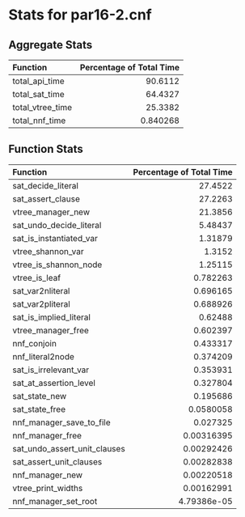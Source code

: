 # Stats for par16-2.cnf

## Aggregate Stats
| Function         |   Percentage of Total Time |
|:-----------------|---------------------------:|
| total_api_time   |                  90.6112   |
| total_sat_time   |                  64.4327   |
| total_vtree_time |                  25.3382   |
| total_nnf_time   |                   0.840268 |

## Function Stats
| Function                     |   Percentage of Total Time |
|:-----------------------------|---------------------------:|
| sat_decide_literal           |               27.4522      |
| sat_assert_clause            |               27.2263      |
| vtree_manager_new            |               21.3856      |
| sat_undo_decide_literal      |                5.48437     |
| sat_is_instantiated_var      |                1.31879     |
| vtree_shannon_var            |                1.3152      |
| vtree_is_shannon_node        |                1.25115     |
| vtree_is_leaf                |                0.782263    |
| sat_var2nliteral             |                0.696165    |
| sat_var2pliteral             |                0.688926    |
| sat_is_implied_literal       |                0.62488     |
| vtree_manager_free           |                0.602397    |
| nnf_conjoin                  |                0.433317    |
| nnf_literal2node             |                0.374209    |
| sat_is_irrelevant_var        |                0.353931    |
| sat_at_assertion_level       |                0.327804    |
| sat_state_new                |                0.195686    |
| sat_state_free               |                0.0580058   |
| nnf_manager_save_to_file     |                0.027325    |
| nnf_manager_free             |                0.00316395  |
| sat_undo_assert_unit_clauses |                0.00292426  |
| sat_assert_unit_clauses      |                0.00282838  |
| nnf_manager_new              |                0.00220518  |
| vtree_print_widths           |                0.00162991  |
| nnf_manager_set_root         |                4.79386e-05 |